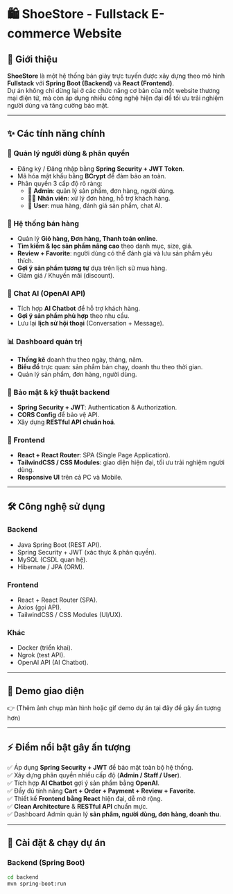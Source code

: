# 🛍️ ShoeStore - Fullstack E-commerce Website  

## 🚀 Giới thiệu  
**ShoeStore** là một hệ thống bán giày trực tuyến được xây dựng theo mô hình **Fullstack** với **Spring Boot (Backend)** và **React (Frontend)**.  
Dự án không chỉ dừng lại ở các chức năng cơ bản của một website thương mại điện tử, mà còn áp dụng nhiều công nghệ hiện đại để tối ưu trải nghiệm người dùng và tăng cường bảo mật.  

---

## ✨ Các tính năng chính  

### 👤 Quản lý người dùng & phân quyền  
- Đăng ký / Đăng nhập bằng **Spring Security + JWT Token**.  
- Mã hóa mật khẩu bằng **BCrypt** để đảm bảo an toàn.  
- Phân quyền 3 cấp độ rõ ràng:  
  - 👑 **Admin**: quản lý sản phẩm, đơn hàng, người dùng.  
  - 🧑‍💼 **Nhân viên**: xử lý đơn hàng, hỗ trợ khách hàng.  
  - 👤 **User**: mua hàng, đánh giá sản phẩm, chat AI.  

### 🛒 Hệ thống bán hàng  
- Quản lý **Giỏ hàng, Đơn hàng, Thanh toán online**.  
- **Tìm kiếm & lọc sản phẩm nâng cao** theo danh mục, size, giá.  
- **Review + Favorite**: người dùng có thể đánh giá và lưu sản phẩm yêu thích.  
- **Gợi ý sản phẩm tương tự** dựa trên lịch sử mua hàng.  
- Giảm giá / Khuyến mãi (discount).
### 🤖 Chat AI (OpenAI API)  
- Tích hợp **AI Chatbot** để hỗ trợ khách hàng.  
- **Gợi ý sản phẩm phù hợp** theo nhu cầu.  
- Lưu lại **lịch sử hội thoại** (Conversation + Message).  

### 📊 Dashboard quản trị
- **Thống kê** doanh thu theo ngày, tháng, năm.
- **Biểu đồ** trực quan: sản phẩm bán chạy, doanh thu theo thời gian.
- Quản lý sản phẩm, đơn hàng, người dùng.

### 🔐 Bảo mật & kỹ thuật backend  
- **Spring Security + JWT**: Authentication & Authorization.  
- **CORS Config** để bảo vệ API.  
- Xây dựng **RESTful API chuẩn hoá**.  

### 🎨 Frontend  
- **React + React Router**: SPA (Single Page Application).  
- **TailwindCSS / CSS Modules**: giao diện hiện đại, tối ưu trải nghiệm người dùng.  
- **Responsive UI** trên cả PC và Mobile.  

---

## 🛠️ Công nghệ sử dụng  

### Backend  
- Java Spring Boot (REST API).  
- Spring Security + JWT (xác thực & phân quyền).  
- MySQL (CSDL quan hệ).  
- Hibernate / JPA (ORM).  

### Frontend  
- React + React Router (SPA).  
- Axios (gọi API).  
- TailwindCSS / CSS Modules (UI/UX).  

### Khác  
- Docker (triển khai).  
- Ngrok (test API).  
- OpenAI API (AI Chatbot).  

---

## 📸 Demo giao diện  
👉 (Thêm ảnh chụp màn hình hoặc gif demo dự án tại đây để gây ấn tượng hơn)  

---

## ⚡ Điểm nổi bật gây ấn tượng  
✅ Áp dụng **Spring Security + JWT** để bảo mật toàn bộ hệ thống.  
✅ Xây dựng phân quyền nhiều cấp độ (**Admin / Staff / User**).  
✅ Tích hợp **AI Chatbot** gợi ý sản phẩm bằng **OpenAI**.  
✅ Đầy đủ tính năng **Cart + Order + Payment + Review + Favorite**.  
✅ Thiết kế **Frontend bằng React** hiện đại, dễ mở rộng.  
✅ **Clean Architecture** & **RESTful API** chuẩn mực.  
✅ Dashboard Admin quản lý **sản phẩm, người dùng, đơn hàng, doanh thu**.  

---

## 🚀 Cài đặt & chạy dự án  

### Backend (Spring Boot)  
```bash
cd backend
mvn spring-boot:run
